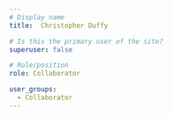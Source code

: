 ```yaml
---
# Display name
title:  Christopher Duffy

# Is this the primary user of the site?
superuser: false

# Role/position
role: Collaborator

user_groups:
  - Collaborator
---
```

